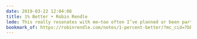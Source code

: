 ```yaml
---
date: 2019-03-22 12:04:08
title: 1% Better • Robin Rendle
lede: This really resonates with me—too often I’ve planned or been part of planning a big project that fizzles out and burns people out after months. Most of my productivity and positive output has been the outcome of quick, iterative improvements.
bookmark_of: https://robinrendle.com/notes/1-percent-better/?mc_cid=7bb5fab35f&mc_eid=c9f997f633
---
```



